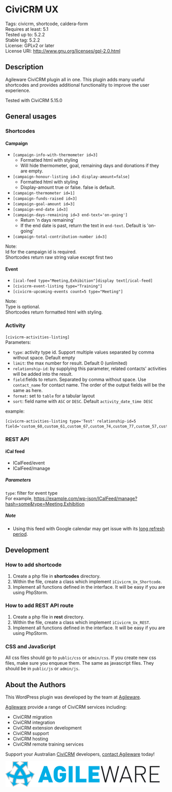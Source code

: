 # CiviCRM UX
Tags: civicrm, shortcode, caldera-form  
Requires at least: 5.1  
Tested up to: 5.2.2  
Stable tag: 5.2.2  
License: GPLv2 or later  
License URI: http://www.gnu.org/licenses/gpl-2.0.html  

## Description
Agileware CiviCRM plugin all in one. This plugin adds many useful shortcodes and provides additional functionality to improve the user experience.

Tested with CiviCRM 5.15.0

## General usages
### Shortcodes
#### Campaign
 - `[campaign-info-with-thermometer id=3]`
    * Formatted html with styling
    * Will hide thermometer, goal, remaining days and donations if they are empty.
 - `[campaign-honour-listing id=3 display-amount=false]`
    * Formatted html with styling
    * Display-amount true or false. false is default.
 - `[campaign-thermometer id=1]`
 - `[campaign-funds-raised id=3]`
 - `[campaign-goal-amount id=3]`
 - `[campaign-end-date id=3]`
 - `[campaign-days-remaining id=3 end-text='on-going']`
    * Return 'n days remaining'
    * If the end date is past, return the text in `end-text`. Default is 'on-going'
 - `[campaign-total-contribution-number id=3]`  
 
Note:  
Id for the campaign id is required.  
Shortcodes return raw string value except first two

#### Event
 - `[ical-feed type="Meeting,Exhibition"]display text[/ical-feed]`
 - `[civicrm-event-listing type="Training"]`
 - `[civicrm-upcoming-events count=5 type="Meeting"]`
 
Note:  
Type is optional.  
Shortcodes return formatted html with styling.

### Activity
`[civicrm-activities-listing]`  
Parameters:
 - `type`: activity type id. Support multiple values separated by comma without space. Default empty
 - `limit`: the max number for result. Default 0 (unlimited)
 - `relationship-id`: by supplying this parameter, related contacts' activities will be added into the result.
 - `field`:fields to return. Separated by comma without space. Use `contact_name` for contact name. The order of the output fields will be the same as here.
 - `format`: set to `table` for a tabular layout
 - `sort`: field name with `ASC` or `DESC`. Default `activity_date_time DESC`
 
example:  
```
[civicrm-activities-listing type='Test' relationship-id=5 field='custom_60,custom_61,custom_67,custom_74,custom_77,custom_57,custom_78,custom_79,custom_80,custom_81,custom_82,custom_83,custom_84']
```

### REST API
#### iCal feed
 - ICalFeed/event
 - ICalFeed/manage
 
##### Parameters
`type`: filter for event type  
For example, https://example.com/wp-json/ICalFeed/manage?hash=some&type=Meeting,Exhibition

##### Note
 - Using this feed with Google calendar may get issue with its [long refresh period](https://webapps.stackexchange.com/a/6315).

## Development
### How to add shortcode
1. Create a php file in **shortcodes** directory.
1. Within the file, create a class which implement `iCivicrm_Ux_Shortcode`.
1. Implement all functions defined in the interface. It will be easy if you are using PhpStorm.

### How to add REST API route
1. Create a php file in **rest** directory.
1. Within the file, create a class which implement `iCivicrm_Ux_REST`.
1. Implement all functions defined in the interface. It will be easy if you are using PhpStorm.

### CSS and JavaScript
All css files should go to `public/css` or `admin/css`. If you create new css files, make sure you enqueue them.
The same as javascript files. They should be in `public/js` or `admin/js`.


About the Authors
------

This WordPress plugin was developed by the team at [Agileware](https://agileware.com.au).

[Agileware](https://agileware.com.au) provide a range of CiviCRM services including:

  * CiviCRM migration
  * CiviCRM integration
  * CiviCRM extension development
  * CiviCRM support
  * CiviCRM hosting
  * CiviCRM remote training services

Support your Australian [CiviCRM](https://civicrm.org) developers, [contact Agileware](https://agileware.com.au/contact) today!


![Agileware](logo/agileware-logo.png)